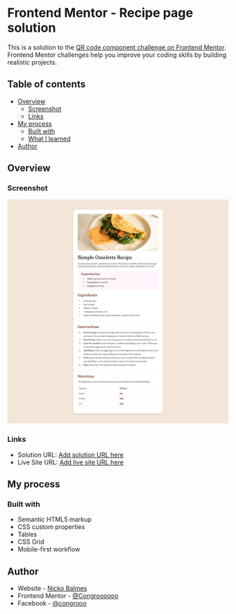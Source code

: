 # Frontend Mentor - Recipe page solution

This is a solution to the [QR code component challenge on Frontend Mentor](https://github.com/Congroooooo/Social-links-profile). Frontend Mentor challenges help you improve your coding skills by building realistic projects.

## Table of contents

- [Overview](#overview)
  - [Screenshot](#screenshot)
  - [Links](#links)
- [My process](#my-process)
  - [Built with](#built-with)
  - [What I learned](#what-i-learned)
- [Author](#author)

## Overview

### Screenshot

![](Recipe-page_screenshot.png)

### Links

- Solution URL: [Add solution URL here](https://github.com/Congroooooo/Recipe-Page)
- Live Site URL: [Add live site URL here](https://congroooooo.github.io/Recipe-Page/)

## My process

### Built with

- Semantic HTML5 markup
- CSS custom properties
- Tables
- CSS Grid
- Mobile-first workflow

## Author

- Website - [Nicko Balmes](https://nckoblms.vercel.app/)
- Frontend Mentor - [@Congroooooo](https://www.frontendmentor.io/profile/Congroooooo)
- Facebook - [@congrooo](https://www.facebook.com/congrooo/)
